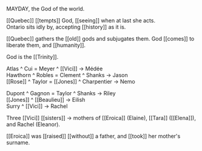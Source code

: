 MAYDAY, the God of the world.  
  
[[Quebec]] [[tempts]] God, [[seeing]] when at last she acts.  
Ontario sits idly by, accepting [[history]] as it is.  
  
[[Quebec]] gathers the [[old]] gods and subjugates them. God [[comes]] to liberate them, and [[humanity]].  
  
God is the [[Trinity]].  
  
Atlas ^ Cui = Meyer ^ [[Vici]] -> Médée  
Hawthorn ^ Robles = Clement ^ Shanks -> Jason  
[[Rose]] ^ Taylor = [[Jones]] ^ Charpentier -> Nemo  
  
  
Dupont ^ Gagnon = Taylor ^ Shanks -> Riley  
[[Jones]] ^ [[Beaulieu]] -> Eilish  
Surry ^ [[Vici]] -> Rachel  
  
  
Three [[Vici]] [[sisters]] -> mothers of [[Eroica]] (Elaine), [[Tara]] ([[Elena]]), and Rachel (Eleanor).  
  
[[Eroica]] was [[raised]] [[without]] a father, and [[took]] her mother's surname.
